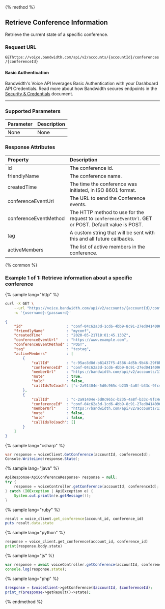 {% method %}

## Retrieve Conference Information
Retrieve the current state of a specific conference.

### Request URL

<code class="get">GET</code>`https://voice.bandwidth.com/api/v2/accounts/{accountId}/conferences/{conferenceId}`

#### Basic Authentication

Bandwidth's Voice API leverages Basic Authentication with your Dashboard API Credentials. Read more about how Bandwidth secures endpoints in the [Security & Credentials](../../../guides/accountCredentials.md) document.

---

### Supported Parameters

| Parameter | Description |
|:----------|:------------|
| None      | None        |

### Response Attributes

| Property              | Description                                                                                          |
|:----------------------|:-----------------------------------------------------------------------------------------------------|
| id                    | The conference id.                                                                                   |
| friendlyName          | The conference name.                                                                                 |
| createdTime           | The time the conference was initiated, in ISO 8601 format.                                           |
| conferenceEventUrl    | The URL to send the Conference events.                                                               |
| conferenceEventMethod | The HTTP method to use for the request to `conferenceEventUrl`. GET or POST. Default value is POST.  |
| tag                   | A custom string that will be sent with this and all future callbacks.                                |
| activeMembers         | The list of active members in the conference.                                                        |

{% common %}

### Example 1 of 1: Retrieve information about a specific conference

{% sample lang="http" %}

```bash
curl -X GET \
    --url "https://voice.bandwidth.com/api/v2/accounts/{accountId}/conferences/{conferenceId}" \
    -u '{username}:{password}'
```

```json
{
    "id"                    : "conf-04c62a3d-1cd6-4bb9-8c91-27ed04140964",
    "friendlyName"          : "myconf",
    "createdTime"           : "2020-05-21T18:01:45.133Z",
    "conferenceEventUrl"    : "https://www.example.com",
    "conferenceEventMethod" : "POST",
    "tag"                   : "testag",
    "activeMembers"         : [
        {
            "callId"        : "c-95ac8d8d-b81437f5-4586-4d5b-9b46-29f8b3fe0aaf",
            "conferenceId"  : "conf-04c62a3d-1cd6-4bb9-8c91-27ed04140964",
            "memberUrl"     : "https://bandwidth.com/api/v2/accounts/111111/conferences/conf-04c62a3d-1cd6-4bb9-8c91-27ed04140964/members/c-95ac8d8d-b81437f5-4586-4d5b-9b46-29f8b3fe0aaf",
            "mute"          : true,
            "hold"          : false,
            "callIdsToCoach": ["c-2a91404e-5d0c965c-b235-4a8f-b33c-9fc4d2644365"]
        },
        {
            "callId"        : "c-2a91404e-5d0c965c-b235-4a8f-b33c-9fc4d2644365",
            "conferenceId"  : "conf-04c62a3d-1cd6-4bb9-8c91-27ed04140964",
            "memberUrl"     : "https://bandwidth.com/api/v2/accounts/111111/conferences/conf-04c62a3d-1cd6-4bb9-8c91-27ed04140964/members/c-2a91404e-5d0c965c-b235-4a8f-b33c-9fc4d2644365",
            "mute"          : false,
            "hold"          : false,
            "callIdsToCoach": []
        }
    ]
}
```

{% sample lang="csharp" %}

```csharp
var response = voiceClient.GetConference(accountId, conferenceId);
Console.WriteLine(response.State);
```

{% sample lang="java" %}

```java
ApiResponse<ApiConferenceResponse> response = null;
try {
    response = voiceController.getConference(accountId, conferenceId);
} catch (IOException | ApiException e) {
    System.out.println(e.getMessage());
}
```

{% sample lang="ruby" %}

```ruby
result = voice_client.get_conference(account_id, conference_id)
puts result.data.state
```

{% sample lang="python" %}

```python
response = voice_client.get_conference(account_id, conference_id)
print(response.body.state)
```

{% sample lang="js" %}

```js
var response = await voiceController.getConference(accountId, conferenceId);
console.log(response.state);
```

{% sample lang="php" %}

```php
$response = $voiceClient->getConference($accountId, $conferenceId);
print_r($response->getResult()->state);
```

{% endmethod %}
